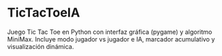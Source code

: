 # TicTacToeIA
Juego Tic Tac Toe en Python con interfaz gráfica (pygame) y algoritmo MiniMax. Incluye modo jugador vs jugador e IA, marcador acumulativo y visualización dinámica.
